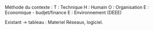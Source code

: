
Méthode du contexte :
T : Technique
H : Humain
O : Organisation 
E : Economique - budjet/finance
E : Environnement (DEEE)

Existant -> tableau :  Materiel Réseaux, logiciel.